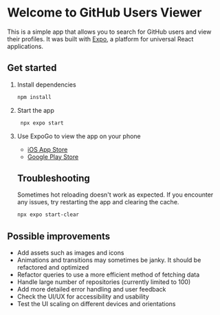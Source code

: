 # Welcome to GitHub Users Viewer

This is a simple app that allows you to search for GitHub users and view their profiles. It was built with [Expo](https://expo.dev/), a platform for universal React applications.

## Get started

1. Install dependencies

   ```bash
   npm install
   ```

2. Start the app

   ```bash
    npx expo start
   ```

3. Use ExpoGo to view the app on your phone

   - [iOS App Store](https://apps.apple.com/app/expo-go/id982107779)
   - [Google Play Store](https://play.google.com/store/apps/details?id=host.exp.exponent)

   ## Troubleshooting

   Sometimes hot reloading doesn't work as expected. If you encounter any issues, try restarting the app and clearing the cache.

   ```bash
   npx expo start-clear
   ```

## Possible improvements

- Add assets such as images and icons
- Animations and transitions may sometimes be janky. It should be refactored and optimized
- Refactor queries to use a more efficient method of fetching data
- Handle large number of repositories (currently limited to 100)
- Add more detailed error handling and user feedback
- Check the UI/UX for accessibility and usability
- Test the UI scaling on different devices and orientations
